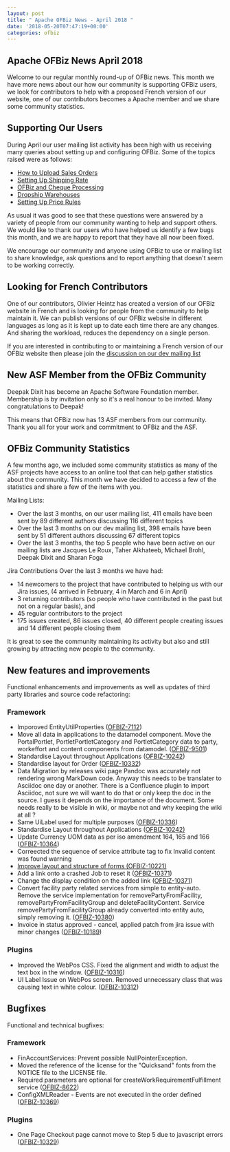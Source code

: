 ```yaml
---
layout: post
title: " Apache OFBiz News - April 2018 "
date: '2018-05-20T07:47:19+00:00'
categories: ofbiz
---
```

<h2>Apache OFBiz News April 2018 </h2>
Welcome to our regular monthly round-up of OFBiz news.
This month we have more news about our how our community is supporting OFBiz users, we look for contributors to help with a proposed French version of our website, one of our contributors becomes a Apache member and we share some community statistics.
<!--more--> 
<h2>Supporting Our Users</h2>
During April our user mailing list activity has been high with us receiving many queries about setting up and configuring OFBiz. Some of the topics raised were as follows: 
<ul>
<li><a href="https://s.apache.org/oTfm" target="_blank" rel="noopener"> How to Upload Sales Orders </a></li>
<li><a href="https://s.apache.org/cyKM" target="_blank" rel="noopener"> Setting Up Shipping Rate </a></li>
<li><a href="https://s.apache.org/OhW5" target="_blank" rel="noopener">OFBiz and Cheque Processing </a> </li>
<li><a href="https://s.apache.org/Pmuh" target="_blank" rel="noopener">Dropship Warehouses </a> </li>
<li><a href="https://s.apache.org/I5eF" target="_blank" rel="noopener">Setting Up Price Rules </a></l>
</ul>
<p>As usual it was good to see that these questions were answered by a variety of people from our community wanting to help and support others. We would like to thank our users who have  helped us identify a few bugs this month, and we are happy to report that they have all now been fixed.</p>
<p>We encourage our community and anyone using OFBiz to use or mailing list to share knowledge, ask questions and to report anything that doesn't seem to be working correctly.</p>
<h2>Looking for French Contributors</h2><p>One of our contributors, Olivier Heintz has created a version of our OFBiz website in French and is looking for people from the community to help maintain it. We can publish versions of our OFBiz website in different languages as long as it is kept up to date each time there are any changes.  And sharing the workload, reduces the dependency on a single person.</p><p>If you are interested in contributing to or maintaining a French version of our OFBiz website then please join the <a href="https://s.apache.org/7SQj" target="_blank" rel="noopener">discussion on our dev mailing list </a> 
<h2>New ASF Member from the OFBiz Community</h2>
<p>Deepak Dixit has become an Apache Software Foundation member. Membership is by invitation only so it's a real honour to be invited. Many congratulations to Deepak!</p>
<p>This means that OFBiz now has 13 ASF members from our community. Thank you all for your work and commitment to OFBiz and the ASF.</p>

<h2>OFBiz Community Statistics</h2><p>A few months ago, we included some community statistics as many of the ASF projects have access to an online tool that can help gather statistics about the community. This month we have decided to access a few of the statistics and share a few of the items with you.</p><p>Mailing Lists:</p><ul><li> Over the last 3 months, on our user mailing list, 411 emails have been sent by 89 different authors discussing 116 different topics</li><li>Over the last 3 months on our dev mailing list, 398 emails have been sent by 51 different authors discussing 67 different topics</li><li>Over the last 3 months, the top 5 people who have been active on our mailing lists are Jacques Le Roux, Taher Alkhateeb, Michael Brohl, Deepak Dixit and Sharan Foga</li></ul><p>Jira Contributions Over the last 3 months we have had:</p><ul><li>14 newcomers to the project that have contributed to helping us with our Jira issues, (4 arrived in February, 4 in March and 6 in April)</li><li>3 returning contributors (so people who have contributed in the past but not on a regular basis), and</li>
<li>45 regular contributors to the project</li> <li>175 issues created, 86 issues closed, 40 different people creating issues and 14 different people closing them </li></ul><p>It is great to see the community maintaining its activity but also and still growing by attracting new people to the community. 
<h2>New features and improvements</h2>
Functional enhancements and improvements as well as updates of third party libraries and source code refactoring:
<h3>Framework</h3>
<ul>
 	<li>Imporoved EntityUtilProperties (<a href="https://issues.apache.org/jira/browse/OFBIZ-7112">OFBIZ-7112</a>)</li>
 	<li>Move all data in applications to the datamodel component. Move the PortalPortlet, PortletPortletCategory and PortletCategory data to party, workeffort and content components from datamodel. (<a href="https://issues.apache.org/jira/browse/OFBIZ-9501">OFBIZ-9501</a>)</li>
 	<li>Standardise Layout throughout Applications (<a href="https://issues.apache.org/jira/browse/OFBIZ-10242">OFBIZ-10242</a>)</li>
 	<li>Standardise layout for Order (<a href="https://issues.apache.org/jira/browse/OFBIZ-10332">OFBIZ-10332</a>)</li>
 	<li>Data Migration by releases wiki page
Pandoc was accurately not rendering wrong MarkDown code. Anyway this needs to be translater to Asciidoc one day or another. There is a Confluence plugin to import Asciidoc, not sure we will want to do that or only keep the doc in the source. I guess it depends on the importance of the document. Some needs really to be visible in wiki, or maybe not and why keeping the wiki at all ?</li>
 	<li>Same UiLabel used for multiple purposes (<a href="https://issues.apache.org/jira/browse/OFBIZ-10336">OFBIZ-10336</a>)</li>
 	<li>Standardise Layout throughout Applications (<a href="https://issues.apache.org/jira/browse/OFBIZ-10242">OFBIZ-10242)</a></li>
 	<li>Update Currency UOM data as per iso amendment 164, 165 and 166 (<a href="https://issues.apache.org/jira/browse/OFBIZ-10364">OFBIZ-10364</a>)</li>
 	<li>Correected the sequence of service attribute tag to fix Invalid content was found warning</li>
 	<li><a href="https://issues.apache.org/jira/browse/OFBIZ-10323">Improve layout and structure of forms (</a><a href="https://issues.apache.org/jira/browse/OFBIZ-10221">OFBIZ-10221</a><a href="https://issues.apache.org/jira/browse/OFBIZ-10323">)</a></li>
 	<li>Add a link onto a crashed Job to reset it (<a href="https://issues.apache.org/jira/browse/OFBIZ-10371">OFBIZ-10371</a>)</li>
 	<li>Change the display condition on the added link (<a href="https://issues.apache.org/jira/browse/OFBIZ-10371">OFBIZ-10371</a>)</li>
 	<li>Convert facility party related services from simple to entity-auto. Remove the service implementation for removePartyFromFacility, removePartyFromFacilityGroup and deleteFacilityContent. Service removePartyFromFacilityGroup already converted into entity auto, simply removing it. (<a href="https://issues.apache.org/jira/browse/OFBIZ-10380">OFBIZ-10380</a>)</li>
 	<li>Invoice in status approved - cancel, applied patch from jira issue with minor changes (<a href="https://issues.apache.org/jira/browse/OFBIZ-10189">OFBIZ-10189</a>)</li>
</ul>
<h3>Plugins</h3>
<ul>
 	<li>Improved the WebPos CSS. Fixed the alignment and width to adjust the text box in the window. (<a href="https://issues.apache.org/jira/browse/OFBIZ-10316">OFBIZ-10316</a>)</li>
 	<li>UI Label Issue on WebPos screen. Removed unnecessary class that was causing text in white colour. (<a href="https://issues.apache.org/jira/browse/OFBIZ-10312">OFBIZ-10312</a>)</li>
</ul>
<h2>Bugfixes</h2>
Functional and technical bugfixes:
<h3>Framework</h3>
<ul>
 	<li>FinAccountServices: Prevent possible NullPointerException.</li>
 	<li>Moved the reference of the license for the "Quicksand" fonts from the NOTICE file to the LICENSE file.</li>
 	<li>Required parameters are optional for createWorkRequirementFulfillment service (<a href="https://issues.apache.org/jira/browse/OFBIZ-8622">OFBIZ-8622</a>)</li>
 	<li>ConfigXMLReader - Events are not executed in the order defined (<a href="https://issues.apache.org/jira/browse/OFBIZ-10369">OFBIZ-10369</a>)</li>
</ul>
<h3>Plugins</h3>
<ul>
 	<li>One Page Checkout page cannot move to Step 5 due to javascript errors (<a href="https://issues.apache.org/jira/browse/OFBIZ-10329">OFBIZ-10329</a>)</li>
</ul>

